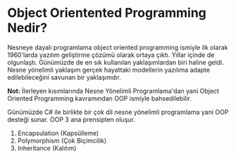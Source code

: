 # Object Orientented Programming Nedir?
Nesneye dayalı programlama object oriented programming ismiyle ilk olarak 1960'larda yazılım geliştirme çözümü olarak ortaya çıktı. Yıllar içinde de olgunlaştı. Günümüzde de en sık kullanılan yaklaşımlardan biri haline geldi. 
Nesne yönelimli yaklaşım gerçek hayattaki modellerin yazılıma adapte edilebileceğini savunan bir yaklaşımdır. 

**Not:** İlerleyen kısımlarında Nesne Yönelimli Programlama'dan yani Object Oriented Programming kavramından OOP ismiyle bahsedilebilir. 

Günümüzde C# ile birlikte bir çok dil nesne yönelimli programlama yani OOP desteği sunar. OOP 3 ana prensipten oluşur.

1. Encapsulation (Kapsülleme)
2. Polymorphism (Çok Biçimcilik)
3. Inheritance (Kalıtım)